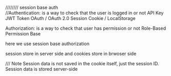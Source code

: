 //////// session base auth  
//Authentication: is a way to check that the user is logged in or not
API Key
JWT Token
OAuth / OAuth 2.0
Session
Cookie / LocalStorage

Authorization: is a way to check that user has permission or not
Role-Based
Permission Base

here we use session base authorization

session store in server side and cookies store in brwoser side

/// Note Session data is not saved in the cookie itself, just the session ID. Session data is stored server-side
